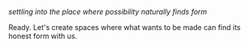 *settling into the place where possibility naturally finds form*

Ready. Let's create spaces where what wants to be made can find its honest form with us.
